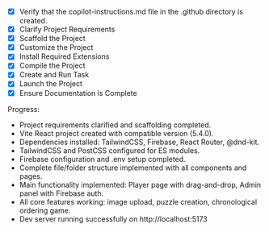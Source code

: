 - [x] Verify that the copilot-instructions.md file in the .github directory is created.
- [x] Clarify Project Requirements
- [x] Scaffold the Project
- [x] Customize the Project
- [x] Install Required Extensions
- [x] Compile the Project
- [x] Create and Run Task
- [x] Launch the Project
- [x] Ensure Documentation is Complete

Progress:
- Project requirements clarified and scaffolding completed.
- Vite React project created with compatible version (5.4.0).
- Dependencies installed: TailwindCSS, Firebase, React Router, @dnd-kit.
- TailwindCSS and PostCSS configured for ES modules.
- Firebase configuration and .env setup completed.
- Complete file/folder structure implemented with all components and pages.
- Main functionality implemented: Player page with drag-and-drop, Admin panel with Firebase auth.
- All core features working: image upload, puzzle creation, chronological ordering game.
- Dev server running successfully on http://localhost:5173
